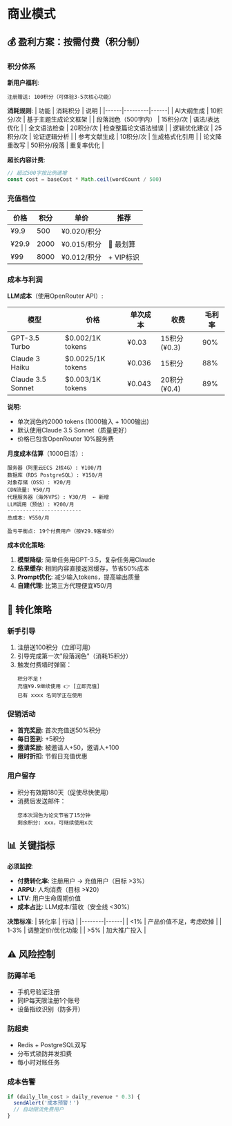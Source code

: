# 商业模式

## 💰 盈利方案：按需付费（积分制）

### 积分体系

**新用户福利**:
```
注册赠送: 100积分（可体验3-5次核心功能）
```

**消耗规则**:
| 功能 | 消耗积分 | 说明 |
|------|---------|------|
| AI大纲生成 | 10积分/次 | 基于主题生成论文框架 |
| 段落润色（500字内） | 15积分/次 | 语法/表达优化 |
| 全文语法检查 | 20积分/次 | 检查整篇论文语法错误 |
| 逻辑优化建议 | 25积分/次 | 论证逻辑分析 |
| 参考文献生成 | 10积分/次 | 生成格式化引用 |
| 论文降重改写 | 50积分/段落 | 重复率优化 |

**超长内容计费**:
```typescript
// 超过500字按比例递增
const cost = baseCost * Math.ceil(wordCount / 500)
```

### 充值档位

| 价格 | 积分 | 单价 | 推荐 |
|------|------|------|------|
| ¥9.9 | 500 | ¥0.020/积分 | |
| ¥29.9 | 2000 | ¥0.015/积分 | 💎 最划算 |
| ¥99 | 8000 | ¥0.012/积分 | + VIP标识 |

### 成本与利润

**LLM成本**（使用OpenRouter API）:

| 模型 | 价格 | 单次成本 | 收费 | 毛利率 |
|------|------|----------|------|--------|
| GPT-3.5 Turbo | $0.002/1K tokens | ¥0.03 | 15积分(¥0.3) | 90% |
| Claude 3 Haiku | $0.0025/1K tokens | ¥0.036 | 15积分 | 88% |
| Claude 3.5 Sonnet | $0.003/1K tokens | ¥0.043 | 20积分(¥0.4) | 89% |

**说明**:
- 单次润色约2000 tokens (1000输入 + 1000输出)
- 默认使用Claude 3.5 Sonnet（质量更好）
- 价格已包含OpenRouter 10%服务费

**月度成本估算**（1000日活）:
```
服务器（阿里云ECS 2核4G）: ¥100/月
数据库（RDS PostgreSQL）: ¥150/月
对象存储（OSS）: ¥20/月
CDN流量: ¥50/月
代理服务器（海外VPS）: ¥30/月  ← 新增
LLM调用（预估）: ¥200/月
------------------------
总成本: ¥550/月

盈亏平衡点: 19个付费用户（按¥29.9客单价）
```

**成本优化策略**:
1. **模型降级**: 简单任务用GPT-3.5，复杂任务用Claude
2. **结果缓存**: 相同内容直接返回缓存，节省50%成本
3. **Prompt优化**: 减少输入tokens，提高输出质量
4. **自建代理**: 比第三方代理便宜¥50/月

## 🎯 转化策略

### 新手引导
1. 注册送100积分（立即可用）
2. 引导完成第一次"段落润色"（消耗15积分）
3. 触发付费墙时弹窗：
   ```
   积分不足！
   充值¥9.9继续使用 👉 [立即充值]
   已有 xxxx 名同学正在使用
   ```

### 促销活动
- **首充奖励**: 首次充值送50%积分
- **每日签到**: +5积分
- **邀请奖励**: 被邀请人+50，邀请人+100
- **限时折扣**: 节假日充值优惠

### 用户留存
- 积分有效期180天（促使尽快使用）
- 消费后发送邮件：
  ```
  您本次润色为论文节省了15分钟
  剩余积分: xxx，可继续使用x次
  ```

## 📊 关键指标

**必须监控**:
- **付费转化率**: 注册用户 → 充值用户（目标 >3%）
- **ARPU**: 人均消费（目标 >¥20）
- **LTV**: 用户生命周期价值
- **成本占比**: LLM成本/营收（安全线 <30%）

**决策标准**:
| 转化率 | 行动 |
|--------|------|
| <1% | 产品价值不足，考虑砍掉 |
| 1-3% | 调整定价/优化功能 |
| >5% | 加大推广投入 |

## ⚠️ 风险控制

### 防薅羊毛
- 手机号验证注册
- 同IP每天限注册1个账号
- 设备指纹识别（防多开）

### 防超卖
- Redis + PostgreSQL双写
- 分布式锁防并发扣费
- 每小时对账任务

### 成本告警
```typescript
if (daily_llm_cost > daily_revenue * 0.3) {
  sendAlert('成本预警！')
  // 自动限流免费用户
}
```

